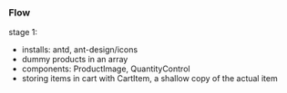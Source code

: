 ### Flow

stage 1:
- installs: antd, ant-design/icons
- dummy products in an array
- components: ProductImage, QuantityControl
- storing items in cart with CartItem, a shallow copy of the actual item